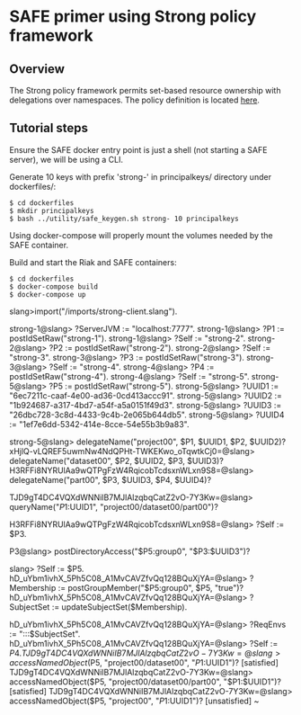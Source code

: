 # SAFE primer using Strong policy framework

## Overview

The Strong policy framework permits set-based resource ownership with delegations over namespaces. The policy definition is located [here](../safe-apps/strong).

## Tutorial steps

Ensure the SAFE docker entry point is just a shell (not starting a SAFE server), we will be using a CLI.

Generate 10 keys with prefix 'strong-' in principalkeys/ directory under dockerfiles/:
```
$ cd dockerfiles
$ mkdir principalkeys
$ bash ../utility/safe_keygen.sh strong- 10 principalkeys
```

Using docker-compose will properly mount the volumes needed by the SAFE container.

Build and start the Riak and SAFE containers:
```
$ cd dockerfiles
$ docker-compose build
$ docker-compose up
```

slang>import("/imports/strong-client.slang").

strong-1@slang> ?ServerJVM := "localhost:7777".
strong-1@slang> ?P1 := postIdSetRaw("strong-1").
strong-1@slang> ?Self := "strong-2".
strong-2@slang> ?P2 := postIdSetRaw("strong-2").
strong-2@slang> ?Self := "strong-3".
strong-3@slang> ?P3 := postIdSetRaw("strong-3").
strong-3@slang> ?Self := "strong-4".
strong-4@slang> ?P4 := postIdSetRaw("strong-4").
strong-4@slang> ?Self := "strong-5".
strong-5@slang> ?P5 := postIdSetRaw("strong-5").
strong-5@slang> ?UUID1 := "6ec7211c-caaf-4e00-ad36-0cd413accc91".
strong-5@slang> ?UUID2 := "1b924687-a317-4bd7-a54f-a5a0151f49d3".
strong-5@slang> ?UUID3 := "26dbc728-3c8d-4433-9c4b-2e065b644db5".
strong-5@slang> ?UUID4 := "1ef7e6dd-5342-414e-8cce-54e55b3b9a83".

strong-5@slang> delegateName("project00", $P1, $UUID1, $P2, $UUID2)?
xHjlQ-vLQREF5uwmNw4NdQPHt-TWKEKwo_oTqwtkCj0=@slang> delegateName("dataset00", $P2, $UUID2, $P3, $UUID3)?
H3RFFi8NYRUlAa9wQTPgFzW4RqicobTcdsxnWLxn9S8=@slang> delegateName("part00", $P3, $UUID3, $P4, $UUID4)?

TJD9gT4DC4VQXdWNNiIB7MJlAlzqbqCatZ2vO-7Y3Kw=@slang> queryName("$P1:$UUID1", "project00/dataset00/part00")?

H3RFFi8NYRUlAa9wQTPgFzW4RqicobTcdsxnWLxn9S8=@slang> ?Self := $P3.

P3@slang> postDirectoryAccess("$P5:group0", "$P3:$UUID3")?

slang> ?Self := $P5.
hD_uYbm1ivhX_5Ph5C08_A1MvCAVZfvQq128BQuXjYA=@slang> ?Membership := postGroupMember("$P5:group0", $P5, "true")?
hD_uYbm1ivhX_5Ph5C08_A1MvCAVZfvQq128BQuXjYA=@slang> ?SubjectSet := updateSubjectSet($Membership).

hD_uYbm1ivhX_5Ph5C08_A1MvCAVZfvQq128BQuXjYA=@slang> ?ReqEnvs := ":::$SubjectSet".
hD_uYbm1ivhX_5Ph5C08_A1MvCAVZfvQq128BQuXjYA=@slang> ?Self := $P4.
TJD9gT4DC4VQXdWNNiIB7MJlAlzqbqCatZ2vO-7Y3Kw=@slang> accessNamedObject($P5, "project00/dataset00", "$P1:$UUID1")?
[satisfied]
TJD9gT4DC4VQXdWNNiIB7MJlAlzqbqCatZ2vO-7Y3Kw=@slang> accessNamedObject($P5, "project00/dataset00/part00", "$P1:$UUID1")?
[satisfied]
TJD9gT4DC4VQXdWNNiIB7MJlAlzqbqCatZ2vO-7Y3Kw=@slang> accessNamedObject($P5, "project00", "$P1:$UUID1")?
[unsatisfied]
~
